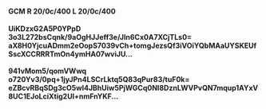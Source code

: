#### GCM R 20/0c/400 L 20/0c/400
**UiKDzxG2A5P0YPpD**<br/>**3o3L272bsCqnk/9aOgHJJeff3e/Jln6Cx0A7XCjTLs0=**<br/>**aX8H0YjcuADmm2eOopS7039vCh+tomgJezsQf3iVOiYQbMAaUYSKEUfSscXCCRRRTmOn4ymHA07wviJU...**<br/><br/>
**941vMom5/qomVWwq**<br/>**o720Yv3/0pq+1jyJPn4LSCrLktq5Q83qPur83/tuF0k=**<br/>**eZBcvRBqSDg3cO5wl4JBhUiw5PjWGCq0NI8DznLWVPvQN7mqup1AYxV8UC1EJoLciXtig2Ul+nmFnYKF...**